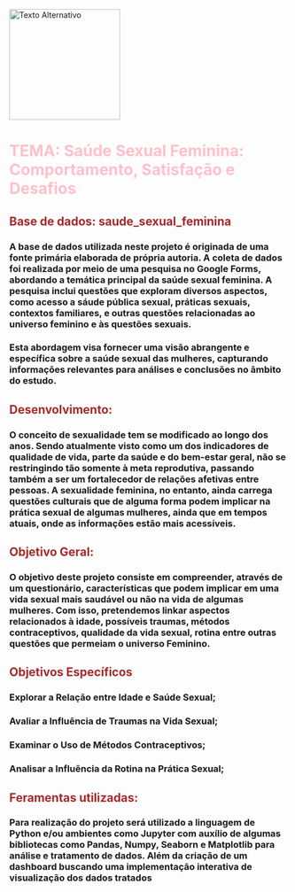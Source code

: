 <img src="https://i.pinimg.com/originals/ab/78/00/ab7800a5321b221051cf21c4a38f8d7e.gif" alt="Texto Alternativo" width="200" height="200">


# <span style="color:pink">**TEMA:** **Saúde Sexual Feminina: Comportamento, Satisfação e Desafios**</span>


## <span style="color:brown">**Base de dados: saude_sexual_feminina**</span>

### A base de dados utilizada neste projeto é originada de uma fonte primária elaborada de própria autoria. A coleta de dados foi realizada por meio de uma pesquisa no Google Forms, abordando a temática principal da saúde sexual feminina. A pesquisa inclui questões que exploram diversos aspectos, como acesso a sáude pública sexual, práticas sexuais, contextos familiares, e outras questões relacionadas ao universo feminino e às questões sexuais.
### Esta abordagem visa fornecer uma visão abrangente e específica sobre a saúde sexual das mulheres, capturando informações relevantes para análises e conclusões no âmbito do estudo.

## <span style="color:brown">**Desenvolvimento:**</span> 

### O conceito de sexualidade tem se modificado ao longo dos anos. Sendo atualmente visto como um dos indicadores de qualidade de vida, parte da saúde e do bem-estar geral, não se restringindo tão somente à meta reprodutiva, passando também a ser um fortalecedor de relações afetivas entre pessoas. A sexualidade feminina, no entanto, ainda carrega questões culturais que de alguma forma podem implicar na prática sexual de algumas mulheres, ainda que em tempos atuais, onde as informações estão mais acessíveis.

## <span style="color:brown">**Objetivo Geral:**</span> 

### O objetivo deste projeto consiste em compreender, através de um questionário, características que podem implicar em uma vida sexual mais saudável ou não na vida de algumas mulheres. Com isso, pretendemos linkar aspectos relacionados à idade, possíveis traumas, métodos contraceptivos, qualidade da vida sexual, rotina entre outras questões que permeiam o universo Feminino.

## <span style="color:brown">**Objetivos Específicos**</span> 


### Explorar a Relação entre Idade e Saúde Sexual;
### Avaliar a Influência de Traumas na Vida Sexual;
### Examinar o Uso de Métodos Contraceptivos;
### Analisar a Influência da Rotina na Prática Sexual;


## <span style="color:brown">**Feramentas utilizadas:**</span> 

### Para realização do projeto será utilizado a linguagem de Python e/ou ambientes como Jupyter com auxílio de algumas bibliotecas como Pandas, Numpy, Seaborn e Matplotlib para análise e tratamento de dados.  Além da criação de um dashboard buscando uma implementação interativa de visualização dos dados tratados


